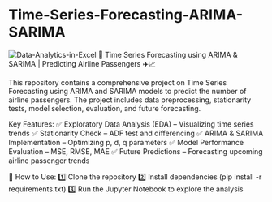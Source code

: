 # Time-Series-Forecasting-ARIMA-SARIMA
![Data-Analytics-in-Excel](https://dotdata.com/wp-content/uploads/2020/07/time-series.jpg)
🚀 Time Series Forecasting using ARIMA & SARIMA | Predicting Airline Passengers ✈️📈

This repository contains a comprehensive project on Time Series Forecasting using ARIMA and SARIMA models to predict the number of airline passengers. The project includes data preprocessing, stationarity tests, model selection, evaluation, and future forecasting.

Key Features:
✅ Exploratory Data Analysis (EDA) – Visualizing time series trends
✅ Stationarity Check – ADF test and differencing
✅ ARIMA & SARIMA Implementation – Optimizing p, d, q parameters
✅ Model Performance Evaluation – MSE, RMSE, MAE
✅ Future Predictions – Forecasting upcoming airline passenger trends


📌 How to Use:
1️⃣ Clone the repository
2️⃣ Install dependencies (pip install -r requirements.txt)
3️⃣ Run the Jupyter Notebook to explore the analysis
